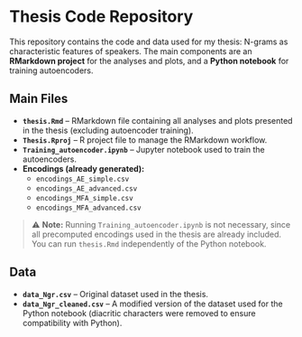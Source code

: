# Thesis Code Repository

This repository contains the code and data used for my thesis: 	N-grams as characteristic features of speakers. The main components are an **RMarkdown project** for the analyses and plots, and a **Python notebook** for training autoencoders.  

## Main Files
- **`thesis.Rmd`** – RMarkdown file containing all analyses and plots presented in the thesis (excluding autoencoder training).  
- **`Thesis.Rproj`** – R project file to manage the RMarkdown workflow.  
- **`Training_autoencoder.ipynb`** – Jupyter notebook used to train the autoencoders.  
- **Encodings (already generated):**  
  - `encodings_AE_simple.csv`  
  - `encodings_AE_advanced.csv`  
  - `encodings_MFA_simple.csv`  
  - `encodings_MFA_advanced.csv`  

> ⚠️ **Note:** Running `Training_autoencoder.ipynb` is not necessary, since all precomputed encodings used in the thesis are already included.  
> You can run `thesis.Rmd` independently of the Python notebook.  

## Data
- **`data_Ngr.csv`** – Original dataset used in the thesis.  
- **`data_Ngr_cleaned.csv`** – A modified version of the dataset used for the Python notebook (diacritic characters were removed to ensure compatibility with Python).  
